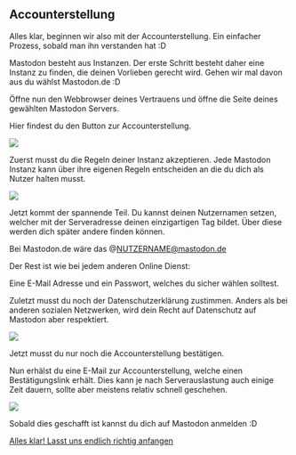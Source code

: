 ## Accounterstellung

Alles klar, beginnen wir also mit der Accounterstellung. Ein einfacher Prozess, sobald man ihn verstanden hat :D

Mastodon besteht aus Instanzen. Der erste Schritt besteht daher eine Instanz zu finden, die deinen Vorlieben gerecht wird. Gehen wir mal davon aus du wählst Mastodon.de :D

Öffne nun den Webbrowser deines Vertrauens und öffne die Seite deines gewählten Mastodon Servers.

Hier findest du den Button zur Accounterstellung.

![](img/guide/accounterstellung.png)

Zuerst musst du die Regeln deiner Instanz akzeptieren. Jede Mastodon Instanz kann über ihre eigenen Regeln entscheiden an die du dich als Nutzer halten musst. 

![](img/guide/accounterstellung-01.png)

Jetzt kommt der spannende Teil.
Du kannst deinen Nutzernamen setzen, welcher mit der Serveradresse deinen einzigartigen Tag bildet. Über diese werden dich später andere finden können.

Bei Mastodon.de wäre das @NUTZERNAME@mastodon.de

Der Rest ist wie bei jedem anderen Online Dienst:

Eine E-Mail Adresse und ein Passwort, welches du sicher wählen solltest.

Zuletzt musst du noch der Datenschutzerklärung zustimmen. Anders als bei anderen sozialen Netzwerken, wird dein Recht auf Datenschutz auf Mastodon aber respektiert.

![](img/guide/accounterstellung-02.png)

Jetzt musst du nur noch die Accounterstellung bestätigen.

Nun erhälst du eine E-Mail zur Accounterstellung, welche einen Bestätigungslink erhält. Dies kann je nach Serverauslastung auch einige Zeit dauern, sollte aber meistens relativ schnell geschehen.

![](img/guide/accounterstellung-03.png)

Sobald dies geschafft ist kannst du dich auf Mastodon anmelden :D

[Alles klar! Lasst uns endlich richtig anfangen](/guide/konzepte)